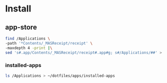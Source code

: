 # Install

## app-store
```bash
find /Applications \
-path '*Contents/_MASReceipt/receipt' \
-maxdepth 4 -print |\
sed 's#.app/Contents/_MASReceipt/receipt#.app#g; s#/Applications/##' >  ~/dotfiles/apps/app-store-apps
```

### installed-apps
```bash
ls /Applications > ~/dotfiles/apps/installed-apps
```